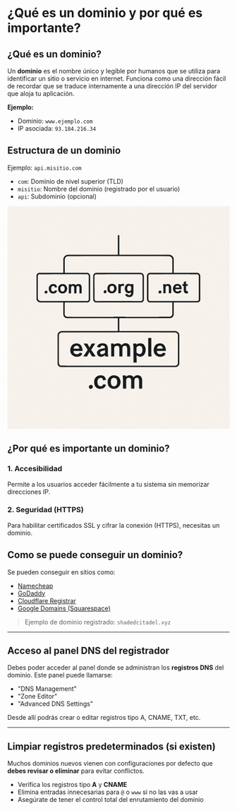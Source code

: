 # ¿Qué es un dominio y por qué es importante?

## ¿Qué es un dominio?



Un **dominio** es el nombre único y legible por humanos que se utiliza para identificar un sitio o servicio en internet. Funciona como una dirección fácil de recordar que se traduce internamente a una dirección IP del servidor que aloja tu aplicación.

**Ejemplo:**
- Dominio: `www.ejemplo.com`
- IP asociada: `93.184.216.34`



## Estructura de un dominio

Ejemplo: `api.misitio.com`

- `com`: Dominio de nivel superior (TLD)
- `misitio`: Nombre del dominio (registrado por el usuario)
- `api`: Subdominio (opcional)

<div class="center">
    <img src="../assets/images/logo/domain.png" alt="Logo de Dominio" class="logo--3rd-party">
</div>

## ¿Por qué es importante un dominio?

### 1. Accesibilidad
Permite a los usuarios acceder fácilmente a tu sistema sin memorizar direcciones IP.


### 2. Seguridad (HTTPS)
Para habilitar certificados SSL y cifrar la conexión (HTTPS), necesitas un dominio.

## Como se puede conseguir un dominio?
Se pueden conseguir en sitios como:

- [Namecheap](https://www.namecheap.com/)
- [GoDaddy](https://www.godaddy.com/)
- [Cloudflare Registrar](https://www.cloudflare.com/products/registrar/)
- [Google Domains (Squarespace)](https://domains.google)

> Ejemplo de dominio registrado: `shadedcitadel.xyz`

---

## Acceso al panel DNS del registrador

Debes poder acceder al panel donde se administran los **registros DNS** del dominio. Este panel puede llamarse:

- "DNS Management"
- "Zone Editor"
- "Advanced DNS Settings"

Desde allí podrás crear o editar registros tipo A, CNAME, TXT, etc.

---

## Limpiar registros predeterminados (si existen)

Muchos dominios nuevos vienen con configuraciones por defecto que **debes revisar o eliminar** para evitar conflictos.

- Verifica los registros tipo **A** y **CNAME**
- Elimina entradas innecesarias para `@` o `www` si no las vas a usar
- Asegúrate de tener el control total del enrutamiento del dominio

